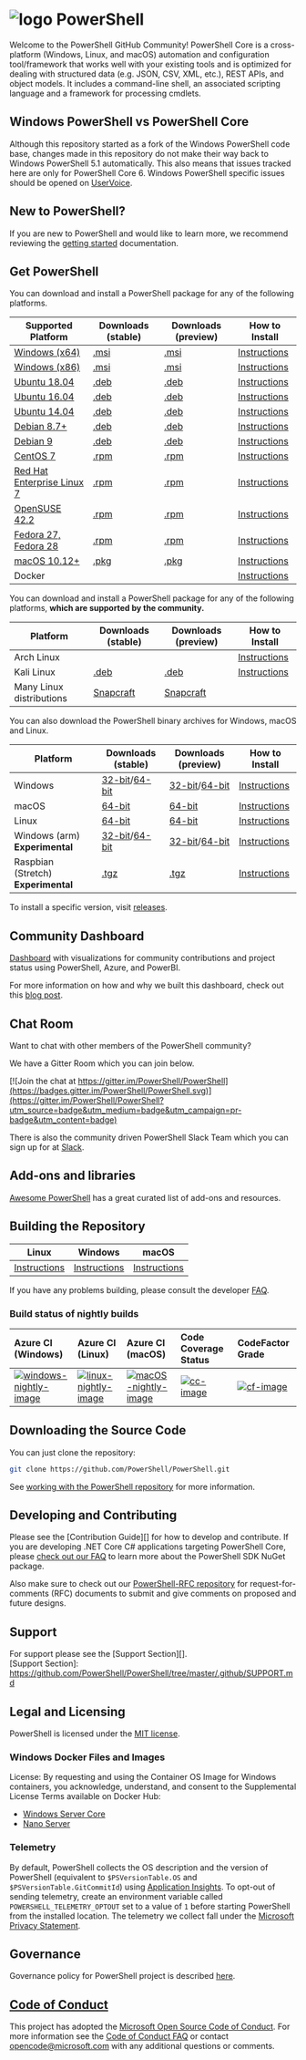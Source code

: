 # ![logo][] PowerShell

Welcome to the PowerShell GitHub Community!
PowerShell Core is a cross-platform (Windows, Linux, and macOS) automation and configuration tool/framework that works well with your existing tools and is optimized
for dealing with structured data (e.g. JSON, CSV, XML, etc.), REST APIs, and object models.
It includes a command-line shell, an associated scripting language and a framework for processing cmdlets.

[logo]: https://raw.githubusercontent.com/PowerShell/PowerShell/master/assets/ps_black_64.svg?sanitize=true

## Windows PowerShell vs PowerShell Core

Although this repository started as a fork of the Windows PowerShell code base, changes made in this repository do not make their way back to Windows PowerShell 5.1 automatically.
This also means that issues tracked here are only for PowerShell Core 6.
Windows PowerShell specific issues should be opened on [UserVoice][].

[UserVoice]: https://windowsserver.uservoice.com/forums/301869-powershell

## New to PowerShell?

If you are new to PowerShell and would like to learn more, we recommend reviewing the [getting started][] documentation.

[getting started]: https://github.com/PowerShell/PowerShell/tree/master/docs/learning-powershell

## Get PowerShell

You can download and install a PowerShell package for any of the following platforms.

| Supported Platform                         | Downloads (stable)      | Downloads (preview)   | How to Install                |
| -------------------------------------------| ------------------------| ----------------------| ------------------------------|
| [Windows (x64)][corefx-win]                | [.msi][rl-windows-64]   | [.msi][pv-windows-64] | [Instructions][in-windows]    |
| [Windows (x86)][corefx-win]                | [.msi][rl-windows-86]   | [.msi][pv-windows-86] | [Instructions][in-windows]    |
| [Ubuntu 18.04][corefx-linux]               | [.deb][rl-ubuntu18]     | [.deb][pv-ubuntu18]   | [Instructions][in-ubuntu18]   |
| [Ubuntu 16.04][corefx-linux]               | [.deb][rl-ubuntu16]     | [.deb][pv-ubuntu16]   | [Instructions][in-ubuntu16]   |
| [Ubuntu 14.04][corefx-linux]               | [.deb][rl-ubuntu14]     | [.deb][pv-ubuntu14]   | [Instructions][in-ubuntu14]   |
| [Debian 8.7+][corefx-linux]                | [.deb][rl-debian8]      | [.deb][pv-debian8]    | [Instructions][in-deb8]       |
| [Debian 9][corefx-linux]                   | [.deb][rl-debian9]      | [.deb][pv-debian9]    | [Instructions][in-deb9]       |
| [CentOS 7][corefx-linux]                   | [.rpm][rl-centos]       | [.rpm][pv-centos]     | [Instructions][in-centos]     |
| [Red Hat Enterprise Linux 7][corefx-linux] | [.rpm][rl-centos]       | [.rpm][pv-centos]     | [Instructions][in-rhel7]      |
| [OpenSUSE 42.2][corefx-linux]              | [.rpm][rl-centos]       | [.rpm][pv-centos]     | [Instructions][in-opensuse422]|
| [Fedora 27, Fedora 28][corefx-linux]       | [.rpm][rl-centos]       | [.rpm][pv-centos]     | [Instructions][in-fedora]     |
| [macOS 10.12+][corefx-macos]               | [.pkg][rl-macos]        | [.pkg][pv-macos]      | [Instructions][in-macos]      |
| Docker                                     |                         |                       | [Instructions][in-docker]     |

You can download and install a PowerShell package for any of the following platforms, **which are supported by the community.**

| Platform                 | Downloads (stable)      | Downloads (preview)           | How to Install                |
| -------------------------| ------------------------| ----------------------------- | ------------------------------|
| Arch Linux               |                         |                               | [Instructions][in-archlinux]  |
| Kali Linux               | [.deb][rl-ubuntu16]     | [.deb][pv-ubuntu16]           | [Instructions][in-kali]       |
| Many Linux distributions | [Snapcraft][rl-snap]    | [Snapcraft][pv-snap]          |                               |

You can also download the PowerShell binary archives for Windows, macOS and Linux.

| Platform                            | Downloads (stable)                               | Downloads (preview)                             | How to Install                                 |
| ------------------------------------| ------------------------------------------------ | ------------------------------------------------| -----------------------------------------------|
| Windows                             | [32-bit][rl-winx86-zip]/[64-bit][rl-winx64-zip]  | [32-bit][pv-winx86-zip]/[64-bit][pv-winx64-zip] | [Instructions][in-windows-zip]                 |
| macOS                               | [64-bit][rl-macos-tar]                           | [64-bit][pv-macos-tar]                          | [Instructions][in-tar-macos]                   |
| Linux                               | [64-bit][rl-linux-tar]                           | [64-bit][pv-linux-tar]                          | [Instructions][in-tar-linux]                   |
| Windows (arm) **Experimental**      | [32-bit][rl-winarm]/[64-bit][rl-winarm64]        | [32-bit][pv-winarm]/[64-bit][pv-winarm64]       | [Instructions][in-arm]                         |
| Raspbian (Stretch) **Experimental** | [.tgz][rl-raspbian]                              | [.tgz][pv-raspbian]                             | [Instructions][in-raspbian]                    |

[rl-windows-64]: https://github.com/PowerShell/PowerShell/releases/download/v6.1.2/PowerShell-6.1.2-win-x64.msi
[rl-windows-86]: https://github.com/PowerShell/PowerShell/releases/download/v6.1.2/PowerShell-6.1.2-win-x86.msi
[rl-ubuntu18]: https://github.com/PowerShell/PowerShell/releases/download/v6.1.2/powershell_6.1.2-1.ubuntu.18.04_amd64.deb
[rl-ubuntu16]: https://github.com/PowerShell/PowerShell/releases/download/v6.1.2/powershell_6.1.2-1.ubuntu.16.04_amd64.deb
[rl-ubuntu14]: https://github.com/PowerShell/PowerShell/releases/download/v6.1.2/powershell_6.1.2-1.ubuntu.14.04_amd64.deb
[rl-debian8]: https://github.com/PowerShell/PowerShell/releases/download/v6.1.2/powershell_6.1.2-1.debian.8_amd64.deb
[rl-debian9]: https://github.com/PowerShell/PowerShell/releases/download/v6.1.2/powershell_6.1.2-1.debian.9_amd64.deb
[rl-centos]: https://github.com/PowerShell/PowerShell/releases/download/v6.1.2/powershell-6.1.2-1.rhel.7.x86_64.rpm
[rl-macos]: https://github.com/PowerShell/PowerShell/releases/download/v6.1.2/powershell-6.1.2-osx-x64.pkg
[rl-winarm]: https://github.com/PowerShell/PowerShell/releases/download/v6.1.2/PowerShell-6.1.2-win-arm32.zip
[rl-winarm64]: https://github.com/PowerShell/PowerShell/releases/download/v6.1.2/PowerShell-6.1.2-win-arm64.zip
[rl-winx86-zip]: https://github.com/PowerShell/PowerShell/releases/download/v6.1.2/PowerShell-6.1.2-win-x86.zip
[rl-winx64-zip]: https://github.com/PowerShell/PowerShell/releases/download/v6.1.2/PowerShell-6.1.2-win-x64.zip
[rl-macos-tar]: https://github.com/PowerShell/PowerShell/releases/download/v6.1.2/powershell-6.1.2-osx-x64.tar.gz
[rl-linux-tar]: https://github.com/PowerShell/PowerShell/releases/download/v6.1.2/powershell-6.1.2-linux-x64.tar.gz
[rl-raspbian]: https://github.com/PowerShell/PowerShell/releases/download/v6.1.2/powershell-6.1.2-linux-arm32.tar.gz
[rl-snap]: https://snapcraft.io/powershell

[pv-windows-64]: https://github.com/PowerShell/PowerShell/releases/download/v6.2.0-preview.3/PowerShell-6.2.0-preview.3-win-x64.msi
[pv-windows-86]: https://github.com/PowerShell/PowerShell/releases/download/v6.2.0-preview.3/PowerShell-6.2.0-preview.3-win-x86.msi
[pv-ubuntu18]: https://github.com/PowerShell/PowerShell/releases/download/v6.2.0-preview.3/powershell-preview_6.2.0-preview.3-1.ubuntu.18.04_amd64.deb
[pv-ubuntu16]: https://github.com/PowerShell/PowerShell/releases/download/v6.2.0-preview.3/powershell-preview_6.2.0-preview.3-1.ubuntu.16.04_amd64.deb
[pv-ubuntu14]: https://github.com/PowerShell/PowerShell/releases/download/v6.2.0-preview.3/powershell-preview_6.2.0-preview.3-1.ubuntu.14.04_amd64.deb
[pv-debian8]: https://github.com/PowerShell/PowerShell/releases/download/v6.2.0-preview.3/powershell-preview_6.2.0-preview.3-1.debian.8_amd64.deb
[pv-debian9]: https://github.com/PowerShell/PowerShell/releases/download/v6.2.0-preview.3/powershell-preview_6.2.0-preview.3-1.debian.9_amd64.deb
[pv-centos]: https://github.com/PowerShell/PowerShell/releases/download/v6.2.0-preview.3/powershell-preview-6.2.0_preview.3-1.rhel.7.x86_64.rpm
[pv-macos]: https://github.com/PowerShell/PowerShell/releases/download/v6.2.0-preview.3/powershell-6.2.0-preview.3-osx-x64.pkg
[pv-winarm]: https://github.com/PowerShell/PowerShell/releases/download/v6.2.0-preview.3/PowerShell-6.2.0-preview.3-win-arm32.zip
[pv-winarm64]: https://github.com/PowerShell/PowerShell/releases/download/v6.2.0-preview.3/PowerShell-6.2.0-preview.3-win-arm64.zip
[pv-winx86-zip]: https://github.com/PowerShell/PowerShell/releases/download/v6.2.0-preview.3/PowerShell-6.2.0-preview.3-win-x86.zip
[pv-winx64-zip]: https://github.com/PowerShell/PowerShell/releases/download/v6.2.0-preview.3/PowerShell-6.2.0-preview.3-win-x64.zip
[pv-macos-tar]: https://github.com/PowerShell/PowerShell/releases/download/v6.2.0-preview.3/powershell-6.2.0-preview.3-osx-x64.tar.gz
[pv-linux-tar]: https://github.com/PowerShell/PowerShell/releases/download/v6.2.0-preview.3/powershell-6.2.0-preview.3-linux-x64.tar.gz
[pv-raspbian]: https://github.com/PowerShell/PowerShell/releases/download/v6.2.0-preview.3/powershell-6.2.0-preview.3-linux-arm32.tar.gz
[pv-snap]: https://snapcraft.io/powershell-preview

[in-windows]: https://docs.microsoft.com/powershell/scripting/setup/installing-powershell-core-on-windows?view=powershell-6
[in-ubuntu14]: https://docs.microsoft.com/powershell/scripting/setup/installing-powershell-core-on-linux?view=powershell-6#ubuntu-1404
[in-ubuntu16]: https://docs.microsoft.com/powershell/scripting/setup/installing-powershell-core-on-linux?view=powershell-6#ubuntu-1604
[in-ubuntu18]: https://docs.microsoft.com/powershell/scripting/setup/installing-powershell-core-on-linux?view=powershell-6#ubuntu-1804
[in-deb8]: https://docs.microsoft.com/powershell/scripting/setup/installing-powershell-core-on-linux?view=powershell-6#debian-8
[in-deb9]: https://docs.microsoft.com/powershell/scripting/setup/installing-powershell-core-on-linux?view=powershell-6#debian-9
[in-centos]: https://docs.microsoft.com/powershell/scripting/setup/installing-powershell-core-on-linux?view=powershell-6#centos-7
[in-rhel7]: https://docs.microsoft.com/powershell/scripting/setup/installing-powershell-core-on-linux?view=powershell-6#red-hat-enterprise-linux-rhel-7
[in-opensuse422]: https://docs.microsoft.com/powershell/scripting/setup/installing-powershell-core-on-linux?view=powershell-6#opensuse-422
[in-fedora]: https://docs.microsoft.com/powershell/scripting/setup/installing-powershell-core-on-linux?view=powershell-6#fedora
[in-archlinux]: https://docs.microsoft.com/powershell/scripting/setup/installing-powershell-core-on-linux?view=powershell-6#arch-linux
[in-macos]: https://docs.microsoft.com/powershell/scripting/setup/installing-powershell-core-on-macos?view=powershell-6
[in-docker]: https://github.com/PowerShell/PowerShell-Docker
[in-kali]: https://docs.microsoft.com/powershell/scripting/setup/installing-powershell-core-on-linux?view=powershell-6#kali
[in-windows-zip]: https://docs.microsoft.com/powershell/scripting/setup/installing-powershell-core-on-windows?view=powershell-6#zip
[in-tar-linux]: https://docs.microsoft.com/powershell/scripting/setup/installing-powershell-core-on-linux?view=powershell-6#binary-archives
[in-tar-macos]: https://docs.microsoft.com/powershell/scripting/setup/installing-powershell-core-on-macos?view=powershell-6#binary-archives
[in-raspbian]: https://docs.microsoft.com/powershell/scripting/setup/installing-powershell-core-on-linux?view=powershell-6#raspbian
[in-arm]: https://docs.microsoft.com/powershell/scripting/setup/powershell-core-on-arm?view=powershell-6
[corefx-win]:https://github.com/dotnet/core/blob/master/release-notes/2.0/2.0-supported-os.md#windows
[corefx-linux]:https://github.com/dotnet/core/blob/master/release-notes/2.0/2.0-supported-os.md#linux
[corefx-macos]:https://github.com/dotnet/core/blob/master/release-notes/2.0/2.0-supported-os.md#macos

To install a specific version, visit [releases](https://github.com/PowerShell/PowerShell/releases).

## Community Dashboard

[Dashboard](https://aka.ms/psgithubbi) with visualizations for community contributions and project status using PowerShell, Azure, and PowerBI.

For more information on how and why we built this dashboard, check out this [blog post](https://blogs.msdn.microsoft.com/powershell/2017/01/31/powershell-open-source-community-dashboard/).

## Chat Room

Want to chat with other members of the PowerShell community?

We have a Gitter Room which you can join below.

[![Join the chat at https://gitter.im/PowerShell/PowerShell](https://badges.gitter.im/PowerShell/PowerShell.svg)](https://gitter.im/PowerShell/PowerShell?utm_source=badge&utm_medium=badge&utm_campaign=pr-badge&utm_content=badge)

There is also the community driven PowerShell Slack Team which you can sign up for at [Slack].

[Slack]: http://slack.poshcode.org

## Add-ons and libraries

[Awesome PowerShell](https://github.com/janikvonrotz/awesome-powershell) has a great curated list of add-ons and resources.

## Building the Repository

| Linux                    | Windows                    | macOS                   |
|--------------------------|----------------------------|------------------------|
| [Instructions][bd-linux] | [Instructions][bd-windows] | [Instructions][bd-macOS] |

If you have any problems building, please consult the developer [FAQ][].

### Build status of nightly builds

| Azure CI (Windows)                       | Azure CI (Linux)                               | Azure CI (macOS)                               | Code Coverage Status     | CodeFactor Grade         |
|:-----------------------------------------|:-----------------------------------------------|:-----------------------------------------------|:-------------------------|:-------------------------|
| [![windows-nightly-image][]][windows-nightly-site] | [![linux-nightly-image][]][linux-nightly-site] | [![macOS-nightly-image][]][macos-nightly-site] | [![cc-image][]][cc-site] | [![cf-image][]][cf-site] |

[bd-linux]: https://github.com/PowerShell/PowerShell/tree/master/docs/building/linux.md
[bd-windows]: https://github.com/PowerShell/PowerShell/tree/master/docs/building/windows-core.md
[bd-macOS]: https://github.com/PowerShell/PowerShell/tree/master/docs/building/macos.md

[FAQ]: https://github.com/PowerShell/PowerShell/tree/master/docs/FAQ.md

[az-windows-image]: https://powershell.visualstudio.com/PowerShell/_apis/build/status/PowerShell-CI-windows?branchName=master
[az-windows-site]: https://powershell.visualstudio.com/PowerShell/_build?definitionId=19
[az-linux-image]: https://powershell.visualstudio.com/PowerShell/_apis/build/status/PowerShell-CI-linux?branchName=master
[az-linux-site]: https://powershell.visualstudio.com/PowerShell/_build?definitionId=17
[az-macos-image]: https://powershell.visualstudio.com/PowerShell/_apis/build/status/PowerShell-CI-macos?branchName=master
[az-macos-site]: https://powershell.visualstudio.com/PowerShell/_build?definitionId=14
[az-spell-image]: https://powershell.visualstudio.com/PowerShell/_apis/build/status/PowerShell-CI-static-analysis?branchName=master
[az-spell-site]: https://powershell.visualstudio.com/PowerShell/_build?definitionId=22
[tv-image]: https://travis-ci.org/PowerShell/PowerShell.svg?branch=master
[windows-nightly-site]: https://powershell.visualstudio.com/PowerShell/_build/latest?definitionId=32
[linux-nightly-site]: https://powershell.visualstudio.com/PowerShell/_build?definitionId=23
[macos-nightly-site]: https://powershell.visualstudio.com/PowerShell/_build?definitionId=24
[av-image]: https://ci.appveyor.com/api/projects/status/nsng9iobwa895f98/branch/master?svg=true
[av-site]: https://ci.appveyor.com/project/PowerShell/powershell
[windows-nightly-image]: https://powershell.visualstudio.com/PowerShell/_apis/build/status/PowerShell-CI-Windows-daily
[linux-nightly-image]: https://powershell.visualstudio.com/PowerShell/_apis/build/status/PowerShell-CI-linux-daily?branchName=master
[macOS-nightly-image]: https://powershell.visualstudio.com/PowerShell/_apis/build/status/PowerShell-CI-macos-daily?branchName=master
[av-nightly-image]: https://ci.appveyor.com/api/projects/status/46yd4jogtm2jodcq?svg=true
[av-nightly-site]: https://ci.appveyor.com/project/PowerShell/powershell-f975h
[cc-site]: https://codecov.io/gh/PowerShell/PowerShell
[cc-image]: https://codecov.io/gh/PowerShell/PowerShell/branch/master/graph/badge.svg
[cf-site]: https://www.codefactor.io/repository/github/powershell/powershell
[cf-image]: https://www.codefactor.io/repository/github/powershell/powershell/badge

## Downloading the Source Code

You can just clone the repository:

```sh
git clone https://github.com/PowerShell/PowerShell.git
```

See [working with the PowerShell repository](https://github.com/PowerShell/PowerShell/tree/master/docs/git) for more information.

## Developing and Contributing

Please see the [Contribution Guide][] for how to develop and contribute.
If you are developing .NET Core C# applications targeting PowerShell Core, please [check out our FAQ][] to learn more about the PowerShell SDK NuGet package.

Also make sure to check out our [PowerShell-RFC repository](https://github.com/powershell/powershell-rfc) for request-for-comments (RFC) documents to submit and give comments on proposed and future designs.

[check out our FAQ]: https://github.com/PowerShell/PowerShell/tree/master/docs/FAQ.md#where-do-i-get-the-powershell-core-sdk-package

## Support  

For support please see the [Support Section][].  
[Support Section]: https://github.com/PowerShell/PowerShell/tree/master/.github/SUPPORT.md

## Legal and Licensing

PowerShell is licensed under the [MIT license][].

[MIT license]: https://github.com/PowerShell/PowerShell/tree/master/LICENSE.txt

### Windows Docker Files and Images

License: By requesting and using the Container OS Image for Windows containers, you acknowledge, understand, and consent to the Supplemental License Terms available on Docker Hub:

- [Windows Server Core](https://hub.docker.com/r/microsoft/windowsservercore/)
- [Nano Server](https://hub.docker.com/r/microsoft/nanoserver/)

### Telemetry

By default, PowerShell collects the OS description and the version of PowerShell (equivalent to `$PSVersionTable.OS` and `$PSVersionTable.GitCommitId`) using [Application Insights](https://azure.microsoft.com/services/application-insights/).
To opt-out of sending telemetry, create an environment variable called `POWERSHELL_TELEMETRY_OPTOUT` set to a value of `1` before starting PowerShell from the installed location.
The telemetry we collect fall under the [Microsoft Privacy Statement](https://privacy.microsoft.com/privacystatement/).

## Governance

Governance policy for PowerShell project is described [here][].

[here]: https://github.com/PowerShell/PowerShell/blob/master/docs/community/governance.md

## [Code of Conduct][conduct-md]

This project has adopted the [Microsoft Open Source Code of Conduct][conduct-code].
For more information see the [Code of Conduct FAQ][conduct-FAQ] or contact [opencode@microsoft.com][conduct-email] with any additional questions or comments.

[conduct-code]: https://opensource.microsoft.com/codeofconduct/
[conduct-FAQ]: https://opensource.microsoft.com/codeofconduct/faq/
[conduct-email]: mailto:opencode@microsoft.com
[conduct-md]: https://github.com/PowerShell/PowerShell/tree/master/CODE_OF_CONDUCT.md
